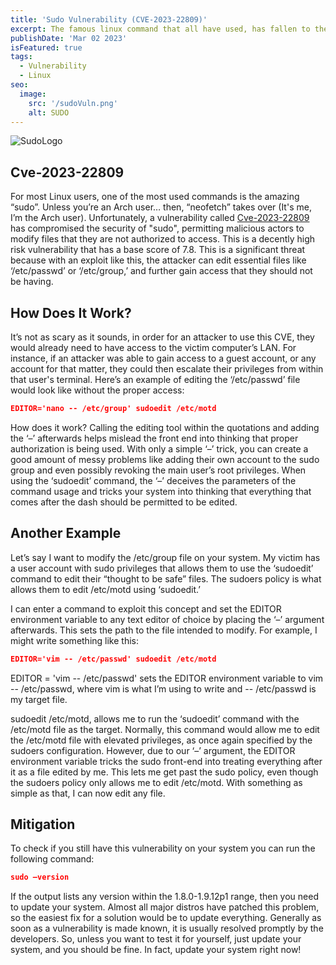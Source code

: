 ```yaml
---
title: 'Sudo Vulnerability (CVE-2023-22809)'
excerpt: The famous linux command that all have used, has fallen to the CVEs.
publishDate: 'Mar 02 2023'
isFeatured: true
tags:
  - Vulnerability
  - Linux
seo:
  image:
    src: '/sudoVuln.png'
    alt: SUDO
---
```


![SudoLogo](/sudoVuln.png)

## Cve-2023-22809
For most Linux users, one of the most used commands is the amazing “sudo”. Unless you’re an Arch user… then, “neofetch” takes over (It's me, I’m the Arch user). Unfortunately, a vulnerability called [Cve-2023-22809](https://nvd.nist.gov/vuln/detail/CVE-2023-22809) has compromised the security of "sudo", permitting malicious actors to modify files that they are not authorized to access. This is a decently high risk vulnerability that has a base score of 7.8. This is a significant threat because with an exploit like this, the attacker can edit essential files like ‘/etc/passwd’ or ‘/etc/group,’ and further gain access that they should not be having.

## How Does It Work?
It’s not as scary as it sounds, in order for an attacker to use this CVE, they would already need to have access to the victim computer’s LAN. For instance, if an attacker was able to gain access to a guest account, or any account for that matter, they could then escalate their privileges from within that user's terminal. Here’s an example of editing the ‘/etc/passwd’ file would look like without the proper access:

```json
EDITOR='nano -- /etc/group' sudoedit /etc/motd
```

How does it work? Calling the editing tool within the quotations and adding the ‘–’ afterwards helps mislead the front end into thinking that proper authorization is being used. With only a simple ‘–’ trick, you can create a good amount of messy problems like adding their own account to the sudo group and even possibly revoking the main user’s root privileges. When using the ‘sudoedit’ command, the ‘–’ deceives the parameters of the command usage and tricks your system into thinking that everything that comes after the dash should be permitted to be edited.

## Another Example
Let’s say I want to modify the /etc/group file on your system. My victim has a user account with sudo privileges that allows them to use the ‘sudoedit’ command to edit their “thought to be safe” files. The sudoers policy is what allows them to edit /etc/motd using ‘sudoedit.’

I can enter a command to exploit this concept and set the EDITOR environment variable to any text editor of choice by placing the ‘–’ argument afterwards. This sets the path to the file intended to modify. For example, I might write something like this:

```json
EDITOR='vim -- /etc/passwd' sudoedit /etc/motd
```

EDITOR = 'vim -- /etc/passwd' sets the EDITOR environment variable to vim -- /etc/passwd, where vim is what I’m using to write and -- /etc/passwd is my target file.

sudoedit /etc/motd, allows me to run the ‘sudoedit’ command with the /etc/motd file as the target. Normally, this command would allow me to edit the /etc/motd file with elevated privileges, as once again specified by the sudoers configuration. However, due to our ‘–’ argument, the EDITOR environment variable tricks the sudo front-end into treating everything after it as a file edited by me. This lets me get past the sudo policy, even though the sudoers policy only allows me to edit /etc/motd. With something as simple as that, I can now edit any file.

## Mitigation

To check if you still have this vulnerability on your system you can run the following command:

```json
sudo –version
```

If the output lists any version within the 1.8.0-1.9.12p1 range, then you need to update your system. Almost all major distros have patched this problem, so the easiest fix for a solution would be to update everything. Generally as soon as a vulnerability is made known, it is usually resolved promptly by the developers. So, unless you want to test it for yourself, just update your system, and you should be fine. In fact, update your system right now!







